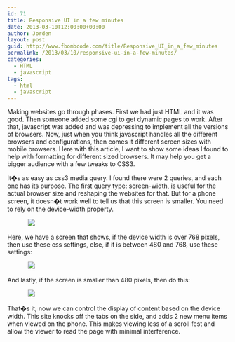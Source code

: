 ```yaml
---
id: 71
title: Responsive UI in a few minutes
date: 2013-03-10T12:00:00+00:00
author: Jorden
layout: post
guid: http://www.fbombcode.com/title/Responsive_UI_in_a_few_minutes
permalink: /2013/03/10/responsive-ui-in-a-few-minutes/
categories:
  - HTML
  - javascript
tags:
  - html
  - javascript
---
```

 <p> Making websites go through phases. First we had just HTML and it was good. Then someone added some cgi to get dynamic pages to work. After that, javascript was added and was depressing to implement all the versions of browsers. Now, just when you think javascript handles all the different browsers and configurations, then comes it different screen sizes with mobile browsers. Here with this article, I want to show some ideas I found to help with formatting for different sized browsers. It may help you get a bigger audience with a few tweaks to CSS3. </p> <p> It�s as easy as css3 media query. I found there were 2 queries, and each one has its purpose. The first query type: screen-width, is useful for the actual browser size and reshaping the websites for that. But for a phone screen, it doesn�t work well to tell us that this screen is smaller. You need to rely on the device-width property. <p> <figure> <code> <img src ="/img/6.png" /> </code> </figure> </p> </p> Here, we have a screen that shows, if the device width is over 768 pixels, then use these css settings, else, if it is between 480 and 768, use these settings: <p> <figure> <code> <img src ="/img/7.png" /> </code> </figure> </p> And lastly, if the screen is smaller than 480 pixels, then do this: <p> <figure> <code> <img src ="/img/8.png" /> </code> </figure> </p> That�s it, now we can control the display of content based on the device width. This site knocks off the tabs on the side, and adds 2 new menu items when viewed on the phone. This makes viewing less of a scroll fest and allow the viewer to read the page with minimal interference.